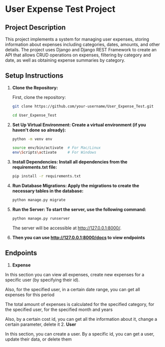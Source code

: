 # User Expense Test Project

## Project Description

This project implements a system for managing user expenses, storing information about expenses including categories, dates, amounts, and other details. The project uses Django and Django REST Framework to create an API that allows CRUD operations on expenses, filtering by category and date, as well as obtaining expense summaries by category.

## Setup Instructions

1. **Clone the Repository:**

   First, clone the repository:

   ```bash
   git clone https://github.com/your-username/User_Expense_Test.git
   ```
   ```bash
   cd User_Expense_Test
2. **Set Up Virtual Environment: Create a virtual environment (if you haven't done so already):**
   ```bash
   python -m venv env
   
   source env/bin/activate  # For Mac/Linux
   env\Scripts\activate     # For Windows
3. **Install Dependencies: Install all dependencies from the requirements.txt file:**
    ```bash
   pip install -r requirements.txt
   
4. **Run Database Migrations: Apply the migrations to create the necessary tables in the database:**
   ```bash
   python manage.py migrate
   
5. **Run the Server: To start the server, use the following command:**
    ```bash
   python manage.py runserver
   ```
    The server will be accessible at http://127.0.0.1:8000/.
6. **Then you can use http://127.0.0.1:8000/docs to view endpoints**

## Endpoints
1. **Expense**

In this section you can view all expenses, create new expenses for a specific user (by specifying their id).

Also, for the specified user, in a certain date range, you can get all expenses for this period

The total amount of expenses is calculated for the specified category, for the specified user, for the specified month and years

Also, by a certain cost id, you can get all the information about it, change a certain parameter, delete it
2. **User**

In this section, you can create a user. By a specific id, you can get a user, update their data, or delete them